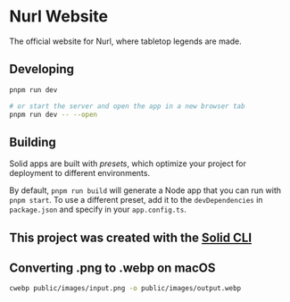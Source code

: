 # Nurl Website

The official website for Nurl, where tabletop legends are made.

## Developing

```bash
pnpm run dev

# or start the server and open the app in a new browser tab
pnpm run dev -- --open
```

## Building

Solid apps are built with _presets_, which optimize your project for deployment to different environments.

By default, `pnpm run build` will generate a Node app that you can run with `pnpm start`. To use a different preset, add it to the `devDependencies` in `package.json` and specify in your `app.config.ts`.

## This project was created with the [Solid CLI](https://solid-cli.netlify.app)

## Converting .png to .webp on macOS

```bash
cwebp public/images/input.png -o public/images/output.webp
```
